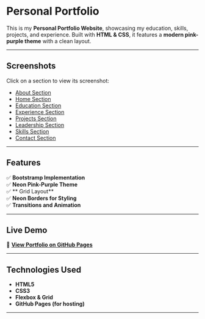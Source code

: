 # Personal Portfolio

This is my **Personal Portfolio Website**, showcasing my education, skills, projects, and experience. Built with **HTML & CSS**, it features a **modern pink-purple theme** with a clean layout.

---

## Screenshots

Click on a section to view its screenshot:

- [ About Section](https://github.com/user-attachments/assets/785cdf36-d6fa-42f7-8d2d-de2cbbc8711a)
- [ Home Section](https://github.com/user-attachments/assets/47bf49fa-8d4d-4775-a3ae-884243ddeacf)
- [ Education Section](https://github.com/user-attachments/assets/203d2e50-2299-44e0-96df-8db1d8004df2)
- [ Experience Section](https://github.com/user-attachments/assets/26f04703-a246-4813-a645-5394cd3dd2ba)
- [ Projects Section](https://github.com/user-attachments/assets/1cf98c75-693e-40a6-a347-e40c8465722e)
- [ Leadership Section](https://github.com/user-attachments/assets/70977efd-27c1-430b-b80e-aeefa9e72550)
- [ Skills Section](https://github.com/user-attachments/assets/cfd6614b-ff58-4eda-b765-11f51b2d64c5)
- [Contact Section](https://github.com/user-attachments/assets/5533f018-cde3-4fbc-8c09-c5f85fc76076)

---

## Features
✅ **Bootstramp Implementation**  
✅ **Neon Pink-Purple Theme**  
✅ ** Grid Layout**  
✅ **Neon Borders for Styling**  
✅ **Transitions and Animation**  

---

##  Live Demo

🔗 **[View Portfolio on GitHub Pages](https://i-a-coder.github.io/portfolio-2025/)**  


---

##  Technologies Used

- **HTML5**
- **CSS3**
- **Flexbox & Grid**
- **GitHub Pages (for hosting)**

---


